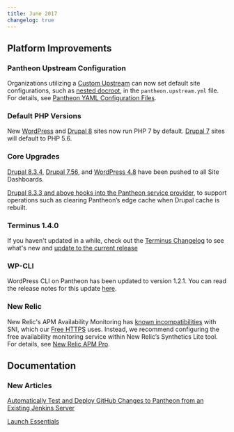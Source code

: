 ```yaml
---
title: June 2017
changelog: true
---
```


## Platform Improvements
### Pantheon Upstream Configuration
Organizations utilizing a [Custom Upstream](/docs/custom-upstream/) can now set default site configurations, such as [nested docroot](/docs/nested-docroot/), in the `pantheon.upstream.yml` file. For details, see [Pantheon YAML Configuration Files](/docs/pantheon-yml/).

### Default PHP Versions
New [WordPress](https://github.com/pantheon-systems/WordPress/pull/123) and [Drupal 8](https://github.com/pantheon-systems/drops-8/pull/189) sites now run PHP 7 by default. [Drupal 7](https://github.com/pantheon-systems/drops-7/pull/107) sites will default to PHP 5.6.

### Core Upgrades
[Drupal 8.3.4](https://www.drupal.org/project/drupal/releases/8.3.4), [Drupal 7.56](https://www.drupal.org/project/drupal/releases/7.56), and [WordPress 4.8](https://wordpress.org/news/2017/06/evans/) have been pushed to all Site Dashboards.

[Drupal 8.3.3 and above hooks into the Pantheon service provider](https://github.com/pantheon-systems/drops-8/pull/186), to support operations such as clearing Pantheon’s edge cache when Drupal cache is rebuilt.

### Terminus 1.4.0
If you haven't updated in a while, check out the [Terminus Changelog](/docs/terminus/updates/#changelog) to see what's new and [update to the current release](/docs/terminus/updates/#update-to-the-current-release-)

### WP-CLI
WordPress CLI on Pantheon has been updated to version 1.2.1. You can read the release notes for this update [here](https://make.wordpress.org/cli/2017/06/06/version-1-2-1-released/).

### New Relic
New Relic's APM Availability Monitoring has [known incompatibilities](/docs/new-relic/#apm-availability-monitoring-alerts-and-false-positive-downtime-events) with SNI, which our [Free HTTPS](/docs/free-https/) uses. Instead, we recommend configuring the free availability monitoring service within New Relic’s Synthetics Lite tool. For details, see [New Relic APM Pro](/docs/new-relic/#configure-ping-monitors-for-availability).

## Documentation

### New Articles
[Automatically Test and Deploy GitHub Changes to Pantheon from an Existing Jenkins Server](/docs/guides/jenkins/)

[Launch Essentials](/docs/guides/launch/)
